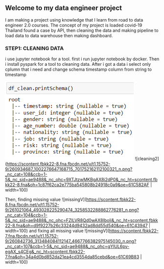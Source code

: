 ## Welcome to my data engineer project
I am making a project using knowledge that I learn from road to data engineer 2.0 courses. The concept of my project is loaded covid-19 Thailand found a case by API, then cleaning the data and making pipeline to load data to data warehouse then making dashboard.
### STEP1: CLEANING DATA
i use jupyter notebook for a tool. first i run jupyter notebook by docker. Then i install pyspark for a tool to cleaning data. After i got a data i select only cplumn that i need  and change schema timestamp column from string to timestamp

![cleaning1](image/1.png)
![cleaning2](https://scontent.fbkk22-8.fna.fbcdn.net/v/t1.15752-9/260934687_1002276647168715_701752162112100321_n.png?_nc_cat=108&ccb=1-5&_nc_sid=ae9488&_nc_ohc=9XTJtzwMKBgAX8i2dP0&_nc_ht=scontent.fbkk22-8.fna&oh=1c87f62ca2e775ba545808b24918c0a9&oe=61C582AF | width=100)

Then, finding missing value
![missingV](https://scontent.fbkk22-8.fna.fbcdn.net/v/t1.15752-9/261021064_493028225290474_3258532288862776281_n.png?_nc_cat=104&ccb=1-5&_nc_sid=ae9488&_nc_ohc=FZlLVR8Qd0wAX8Iboli&_nc_ht=scontent.fbkk22-8.fna&oh=d9f9227b26c33244d9432ad8dd55d540&oe=61C43947 | width=100)
and fixing all missing value
![missingV](https://scontent.fbkk22-7.fna.fbcdn.net/v/t1.15752-9/260842736_313484084112147_4667766382975145030_n.png?_nc_cat=107&ccb=1-5&_nc_sid=ae9488&_nc_ohc=gYIUL6pv-egAX_s4CEg&_nc_ht=scontent.fbkk22-7.fna&oh=34a4d0bd852da21ea4cd3554da85cebd&oe=61C69B83 | width=100)


